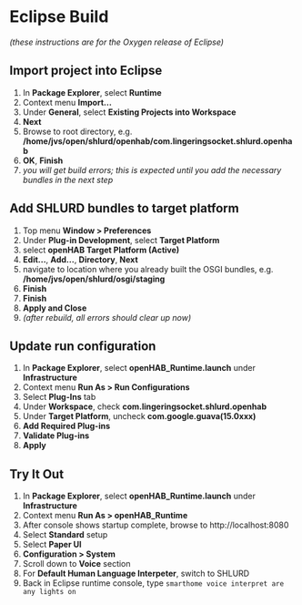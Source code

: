 # Eclipse Build

*(these instructions are for the Oxygen release of Eclipse)*

## Import project into Eclipse

1. In **Package Explorer**, select **Runtime**
1. Context menu **Import...**
1. Under **General**, select **Existing Projects into Workspace**
1. **Next**
1. Browse to root directory, e.g. **/home/jvs/open/shlurd/openhab/com.lingeringsocket.shlurd.openhab**
1. **OK**, **Finish**
1. *you will get build errors; this is expected until you add the necessary bundles in the next step*

## Add SHLURD bundles to target platform

1. Top menu **Window > Preferences**
1. Under **Plug-in Development**, select **Target Platform**
1. select **openHAB Target Platform (Active)**
1. **Edit...**, **Add...**, **Directory**, **Next**
1. navigate to location where you already built the OSGI bundles, e.g. **/home/jvs/open/shlurd/osgi/staging**
1. **Finish**
1. **Finish**
1. **Apply and Close**
1. *(after rebuild, all errors should clear up now)*

## Update run configuration

1. In **Package Explorer**, select **openHAB_Runtime.launch** under **Infrastructure**
1. Context menu **Run As > Run Configurations**
1. Select **Plug-Ins** tab
1. Under **Workspace**, check **com.lingeringsocket.shlurd.openhab**
1. Under **Target Platform**, uncheck **com.google.guava(15.0xxx)**
1. **Add Required Plug-ins**
1. **Validate Plug-ins**
1. **Apply**

## Try It Out
1. In **Package Explorer**, select **openHAB_Runtime.launch** under **Infrastructure**
1. Context menu **Run As > openHAB_Runtime**
1. After console shows startup complete, browse to http://localhost:8080
1. Select **Standard** setup
1. Select **Paper UI**
1. **Configuration > System**
1. Scroll down to **Voice** section
1. For **Default Human Language Interpeter**, switch to SHLURD
1. Back in Eclipse runtime console, type `smarthome voice interpret are any lights on`
